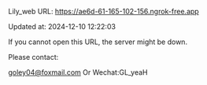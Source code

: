 Lily_web URL: https://ae6d-61-165-102-156.ngrok-free.app

Updated at: 2024-12-10 12:22:03

If you cannot open this URL, the server might be down.

Please contact: 

goley04@foxmail.com Or Wechat:GL_yeaH